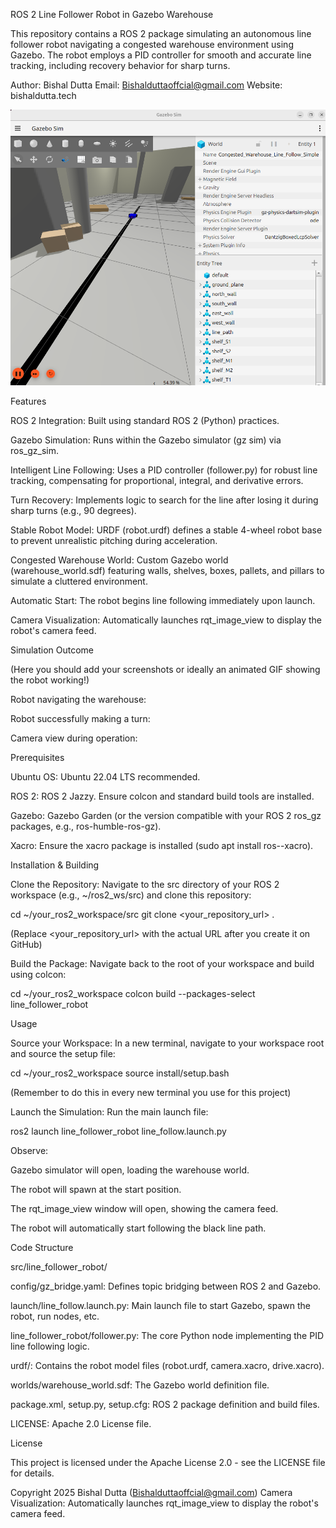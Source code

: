 ROS 2 Line Follower Robot in Gazebo Warehouse

This repository contains a ROS 2 package simulating an autonomous line follower robot navigating a congested warehouse environment using Gazebo. The robot employs a PID controller for smooth and accurate line tracking, including recovery behavior for sharp turns.

Author: Bishal Dutta
Email: Bishalduttaoffcial@gmail.com
Website: bishaldutta.tech

![Robot Following Line](images/LFR_1.png)

Features

ROS 2 Integration: Built using standard ROS 2 (Python) practices.

Gazebo Simulation: Runs within the Gazebo simulator (gz sim) via ros_gz_sim.

Intelligent Line Following: Uses a PID controller (follower.py) for robust line tracking, compensating for proportional, integral, and derivative errors.

Turn Recovery: Implements logic to search for the line after losing it during sharp turns (e.g., 90 degrees).

Stable Robot Model: URDF (robot.urdf) defines a stable 4-wheel robot base to prevent unrealistic pitching during acceleration.

Congested Warehouse World: Custom Gazebo world (warehouse_world.sdf) featuring walls, shelves, boxes, pallets, and pillars to simulate a cluttered environment.

Automatic Start: The robot begins line following immediately upon launch.

Camera Visualization: Automatically launches rqt_image_view to display the robot's camera feed.

Simulation Outcome

(Here you should add your screenshots or ideally an animated GIF showing the robot working!)

Robot navigating the warehouse:

Robot successfully making a turn:

Camera view during operation:

Prerequisites

Ubuntu OS: Ubuntu 22.04 LTS recommended.

ROS 2: ROS 2 Jazzy. Ensure colcon and standard build tools are installed.

Gazebo: Gazebo Garden (or the version compatible with your ROS 2 ros_gz packages, e.g., ros-humble-ros-gz).

Xacro: Ensure the xacro package is installed (sudo apt install ros-<distro>-xacro).

Installation & Building

Clone the Repository:
Navigate to the src directory of your ROS 2 workspace (e.g., ~/ros2_ws/src) and clone this repository:

cd ~/your_ros2_workspace/src
git clone <your_repository_url> .


(Replace <your_repository_url> with the actual URL after you create it on GitHub)

Build the Package:
Navigate back to the root of your workspace and build using colcon:

cd ~/your_ros2_workspace
colcon build --packages-select line_follower_robot


Usage

Source your Workspace:
In a new terminal, navigate to your workspace root and source the setup file:

cd ~/your_ros2_workspace
source install/setup.bash


(Remember to do this in every new terminal you use for this project)

Launch the Simulation:
Run the main launch file:

ros2 launch line_follower_robot line_follow.launch.py


Observe:

Gazebo simulator will open, loading the warehouse world.

The robot will spawn at the start position.

The rqt_image_view window will open, showing the camera feed.

The robot will automatically start following the black line path.

Code Structure

src/line_follower_robot/

config/gz_bridge.yaml: Defines topic bridging between ROS 2 and Gazebo.

launch/line_follow.launch.py: Main launch file to start Gazebo, spawn the robot, run nodes, etc.

line_follower_robot/follower.py: The core Python node implementing the PID line following logic.

urdf/: Contains the robot model files (robot.urdf, camera.xacro, drive.xacro).

worlds/warehouse_world.sdf: The Gazebo world definition file.

package.xml, setup.py, setup.cfg: ROS 2 package definition and build files.

LICENSE: Apache 2.0 License file.

License

This project is licensed under the Apache License 2.0 - see the LICENSE file for details.

Copyright 2025 Bishal Dutta (Bishalduttaoffcial@gmail.com)
Camera Visualization: Automatically launches rqt_image_view to display the robot's camera feed.

